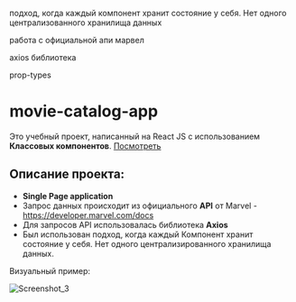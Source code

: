 подход, когда каждый компонент хранит состояние у себя. Нет одного централизованного хранилища данных 



работа с официальной апи марвел

axios библиотека

prop-types

# movie-catalog-app 
Это учебный проект, написанный на React JS с использованием **Классовых компонентов**.
[Посмотреть](https://horoshere.github.io/movie-catalog-app)

## Описание проекта:

* **Single Page application**
* Запрос данных происходит из официального **API** от Marvel - https://developer.marvel.com/docs
* Для запросов API использовалась библиотека **Axios**
* Был использован подход, когда каждый Компонент хранит состояние у себя. Нет одного централизированного хранилища данных. 

  
Визуальный пример:  

![Screenshot_3](https://user-images.githubusercontent.com/85732162/224504148-27098a4c-acc7-460a-8ccb-14f4f9ca8ccf.png)